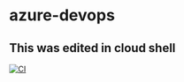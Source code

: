 # azure-devops

## This was edited in cloud shell

[![CI](https://github.com/broihan/azure-devops/actions/workflows/main.yml/badge.svg)](https://github.com/broihan/azure-devops/actions/workflows/main.yml)
